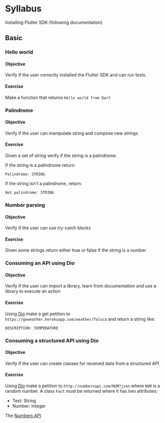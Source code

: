 # Syllabus

Installing Flutter SDK (following documentation)

## Basic

### Hello world

#### Objective

Verify if the user correctly installed the Flutter SDK and can run tests.

#### Exercise

Make a function that returns `Hello world from Dart`

### Palindrome

#### Objective

Verify if the user can manipulate string and compose new strings

#### Exercise

Given a set of string verify if the string is a palindrome.

If the string is a palindrome return:

`Palindrome: STRING`

If the string isn't a palindrome, return:

`Not palindrome: STRING`

### Number parsing

#### Objective

Verify if the user can use try-catch blocks

#### Exercise

Given some strings return either true or false if the string is a number

### Consuming an API using Dio

#### Objective

Verify if the user can import a library, learn from documentation and use a library to execute an action

#### Exercise

Using [Dio](https://pub.dev/packages/dio) make a get petition to `https://goweather.herokuapp.com/weather/Toluca` and return a string like:

`DESCRIPTION: TEMPERATURE`

### Consuming a structured API using Dio

#### Objective

Verify if the user can create classes for received data from a structured API

#### Exercise

Using [Dio](https://pub.dev/packages/dio) make a petition to `http://numbersapi.com/NUM?json` where `NUM` is a random number. A class `Fact` must be returned where it has two attributes:

- Text: String
- Number: Integer

The [Numbers API](http://numbersapi.com/)
